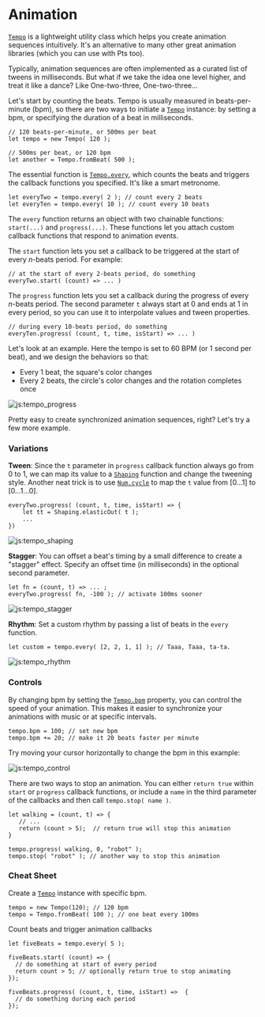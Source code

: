 # Animation

[`Tempo`](#link) is a lightweight utility class which helps you create animation sequences intuitively. It's an alternative to many other great animation libraries (which you can use with Pts too).

Typically, animation sequences are often implemented as a curated list of tweens in milliseconds. But what if we take the idea one level higher, and treat it like a dance? Like One-two-three, One-two-three...

Let's start by counting the beats. Tempo is usually measured in beats-per-minute (bpm), so there are two ways to initiate a [`Tempo`](#link) instance: by setting a bpm, or specifying the duration of a beat in milliseconds.

```
// 120 beats-per-minute, or 500ms per beat
let tempo = new Tempo( 120 ); 

// 500ms per beat, or 120 bpm
let another = Tempo.fromBeat( 500 ); 
```

The essential function is [`Tempo.every`](#link), which counts the beats and triggers the callback functions you specified. It's like a smart metronome.

```
let everyTwo = tempo.every( 2 ); // count every 2 beats
let everyTen = tempo.every( 10 ); // count every 10 beats
```

The `every` function returns an object with two chainable functions: `start(...)` and `progress(...)`. These functions let you attach custom callback functions that respond to animation events.

The `start` function lets you set a callback to be triggered at the start of every *n*-beats period. For example: 

```
// at the start of every 2-beats period, do something
everyTwo.start( (count) => ... )
```

The `progress` function lets you set a callback during the progress of every *n*-beats period. The second parameter `t` always start at 0 and ends at 1 in every period, so you can use it to interpolate values and tween properties. 

```
// during every 10-beats period, do something
everyTen.progress( (count, t, time, isStart) => ... ) 
```

Let's look at an example. Here the tempo is set to 60 BPM (or 1 second per beat), and we design the behaviors so that:
- Every 1 beat, the square's color changes
- Every 2 beats, the circle's color changes and the rotation completes once

![js:tempo_progress](./assets/bg.png)

Pretty easy to create synchronized animation sequences, right? Let's try a few more example.

### Variations

**Tween**: Since the `t` parameter in `progress` callback function always go from 0 to 1, we can map its value to a [`Shaping`](../docs/?p=Num_Shaping) function and change the tweening style. Another neat trick is to use [`Num.cycle`](../docs/?p=Num_Num#function_cycle) to map the `t` value from [0...1] to [0...1...0].

```
everyTwo.progress( (count, t, time, isStart) => {
    let tt = Shaping.elasticOut( t );
    ...
}) 
```

![js:tempo_shaping](./assets/bg.png)


**Stagger**: You can offset a beat's timing by a small difference to create a "stagger" effect. Specify an offset time (in milliseconds) in the optional second parameter.

```
let fn = (count, t) => ... ;
everyTwo.progress( fn, -100 ); // activate 100ms sooner
```

![js:tempo_stagger](./assets/bg.png)

**Rhythm**: Set a custom rhythm by passing a list of beats in the `every` function.

```
let custom = tempo.every( [2, 2, 1, 1] ); // Taaa, Taaa, ta-ta.
```

![js:tempo_rhythm](./assets/bg.png)

### Controls

By changing bpm by setting the [`Tempo.bpm`](#link) property, you can control the speed of your animation. This makes it easier to synchronize your animations with music or at specific intervals.
```
tempo.bpm = 100; // set new bpm
tempo.bpm += 20; // make it 20 beats faster per minute
```

Try moving your cursor horizontally to change the bpm in this example:

![js:tempo_control](./assets/bg.png)

There are two ways to stop an animation. You can either `return true` within `start` or `progress` callback functions, or include a `name` in the third parameter of the callbacks and then call `tempo.stop( name )`. 

```
let walking = (count, t) => {
   // ...
   return (count > 5);  // return true will stop this animation
}

tempo.progress( walking, 0, "robot" );
tempo.stop( "robot" ); // another way to stop this animation
```

### Cheat Sheet

Create a [`Tempo`](#link) instance with specific bpm.
```
tempo = new Tempo(120); // 120 bpm
tempo = Tempo.fromBeat( 100 ); // one beat every 100ms
```

Count beats and trigger animation callbacks
```
let fiveBeats = tempo.every( 5 );

fiveBeats.start( (count) => { 
  // do something at start of every period
  return count > 5; // optionally return true to stop animating
});

fiveBeats.progress( (count, t, time, isStart) =>  { 
  // do something during each period
});
```
